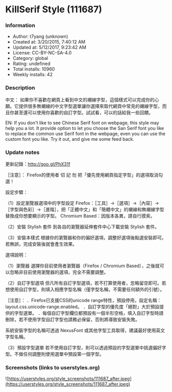 # KillSerif Style (111687)

### Information
- Author: t7yang (unknown)
- Created at: 3/20/2015, 7:40:12 AM
- Updated at: 5/12/2017, 9:23:42 AM
- License:  CC-BY-NC-SA-4.0
- Category: global
- Rating: undefined
- Total installs: 10960
- Weekly installs: 42


### Description
中文：
如果你不喜歡在網頁上看到中文的襯線字型，這個樣式可以完成你的心願。它提供很多無襯線的中文字型選單讓你選擇來取代網頁中常見的襯線字型，而且你甚至還可以使用你喜歡的自訂字型。試試看，可以的話給我一些回饋。

EN:
If you don't like to see Chinese Serif font on webpage, this style may help you a lot. It provide option to let you choose the San Serif font you like to replace the common use Serif font in the webpage, even you can use the custom font you like. Try it out, and give me some feed back.

### Update notes
更新記錄：<a href="http://goo.gl/PhX31f">http://goo.gl/PhX31f</a>

［注意］：
Firefox的使用者 切 記 勿 把「優先使用網頁指定字型」的選項取消勾選！

設定步驟：

（1）設定瀏覽器選項中的字型設定
Firefox：［工具］→［選項］→［內容］→［字型與色彩］→［進階］，把「正體中文」和「簡體中文」的襯線和無襯線字型替換成你想要顯示的字型。
Chromium Based：因版本各異，請自行摸索。

（2）安裝 Stylish 套件
到各自的瀏覽器延伸套件中心下載安裝 Stylish 套件。

（3）安裝本樣式
根據你的瀏覽器和你的偏好選項，調整好選項後點選安裝即可。若無誤，完成安裝後就會產生效果。


選項說明：

（1）瀏覽器
選擇你目前使用者瀏覽器（Firefox / Chromium Based），之後就可以忽略非目前使用瀏覽器的選項，完全不需要調整。

（2）自訂字型選項
但凡所有自訂字型選項，若不打算使用者，忽略留空即可。若想使用自訂字型，則填入相應字型名稱（僅字型名稱，不需要任何額外的引號）。

［注意］：
．Firefox已支援CSS的unicode range特性，預設停用，設定名稱：layout.css.unicode-range.enabled。
．自訂字型的優先度「絕對」大於預設提供的字型選單。
．每個自訂字型欄位都預設有一個半形空格，填入自訂字型時請刪除，若不使用字型自訂字型也請務必保留，否則將導致安裝失敗。

系統安裝字型的名稱可透過 NexusFont 或其他字型工具取得，建議最好使用英文字型名稱。

（3）預設字型選單
若不使用自訂字型，則可以透過預設的字型選單中挑選偏好字型。不做任何調整則使用選單中預設第一個字型。

### Screenshots (links to userstyles.org)
![https://userstyles.org/style_screenshots/111687_after.jpeg](https://userstyles.org/style_screenshots/111687_after.jpeg)


